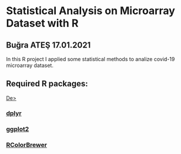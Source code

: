 # Statistical Analysis on Microarray Dataset with R
## Buğra ATEŞ 17.01.2021

In this R project I applied some statistical methods to analize covid-19 microarray dataset. 
## Required R packages: 
<a href="www.youtube.com" target="_blank">De>
### dplyr
### ggplot2
### RColorBrewer
